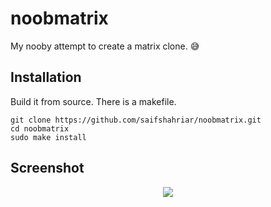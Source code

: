 # noobmatrix
My nooby attempt to create a matrix clone. 😅

## Installation
Build it from source. There is a makefile.

```fish
git clone https://github.com/saifshahriar/noobmatrix.git
cd noobmatrix
sudo make install
```

## Screenshot

<p align="center">
  <img src=https://user-images.githubusercontent.com/89329547/176790112-4038fe04-37e9-466a-83f6-62b68d387b15.gif>
</p>
